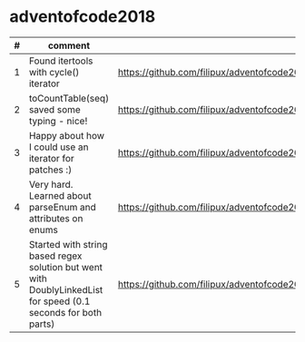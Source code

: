 # adventofcode2018

| #     | comment                                                                          |   |
|-------|----------------------------------------------------------------------------------------------------------------|---|
| 1 | Found itertools with cycle() iterator                                                                          | https://github.com/filipux/adventofcode2018/blob/master/a1.nim  |
| 2 | toCountTable(seq) saved some typing - nice!                                                                    | https://github.com/filipux/adventofcode2018/blob/master/a2.nim  |
| 3 | Happy about how I could use an iterator for patches :)                                                         | https://github.com/filipux/adventofcode2018/blob/master/a3.nim  |
| 4 | Very hard. Learned about parseEnum[]() and attributes on enums                                                 | https://github.com/filipux/adventofcode2018/blob/master/a4.nim  |
| 5 | Started with string based regex solution but went with DoublyLinkedList for speed (0.1 seconds for both parts) | https://github.com/filipux/adventofcode2018/blob/master/a5.nim  |
